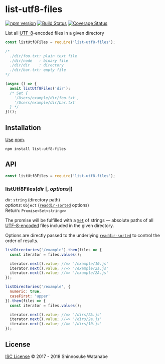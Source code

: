 # list-utf8-files

[![npm version](https://img.shields.io/npm/v/list-utf8-files.svg)](https://www.npmjs.com/package/list-utf8-files)
[![Build Status](https://travis-ci.org/shinnn/list-utf8-files.svg?branch=master)](https://travis-ci.org/shinnn/list-utf8-files)
[![Coverage Status](https://img.shields.io/coveralls/shinnn/list-utf8-files.svg)](https://coveralls.io/github/shinnn/list-utf8-files?branch=master)

List all [UTF-8](https://tools.ietf.org/html/rfc3629)-encoded files in a given directory

```javascript
const listUtf8Files = require('list-utf8-files');

/*
  ./dir/foo.txt: plain text file
  ./dir/node   : binary file
  ./dir/dir    : directory
  ./dir/bar.txt: empty file
*/

(async () => {
  await listUtf8Files('dir');
  /* Set {
    '/Users/example/dir/foo.txt',
    '/Users/example/dir/bar.txt'
  } */
})();
```

## Installation

[Use](https://docs.npmjs.com/cli/install) [npm](https://docs.npmjs.com/getting-started/what-is-npm).

```
npm install list-utf8-files
```

## API

```javascript
const listUtf8Files = require('list-utf8-files');
```

### listUtf8Files(*dir* [, *options*])

*dir*: `string` (directory path)  
*options*: `Object` ([`readdir-sorted`](https://github.com/shinnn/readdir-sorted) options)  
Return: `Promise<Set<string>>`

The promise will be fulfilled with a [`Set`](https://developer.mozilla.org/docs/Web/JavaScript/Reference/Global_Objects/Set) of strings — absolute paths of all [UTF-8-encoded](https://github.com/wayfind/is-utf8) files included in the given directory.

Options are directly passed to the underlying [`readdir-sorted`](https://github.com/shinnn/readdir-sorted#readdirsortedpath--options) to control the order of results.

```javascript
listDirectories('/example').then(files => {
  const iterator = files.values();

  iterator.next().value; //=> '/example/10.js'
  iterator.next().value; //=> '/example/2a.js'
  iterator.next().value; //=> '/example/2A.js'
});

listDirectories('/example', {
  numeric: true,
  caseFirst: 'upper'
}).then(files => {
  const iterator = files.values();

  iterator.next().value; //=> '/dirs/2A.js'
  iterator.next().value; //=> '/dirs/2a.js'
  iterator.next().value; //=> '/dirs/10.js'
});
```

## License

[ISC License](./LICENSE) © 2017 - 2018 Shinnosuke Watanabe
